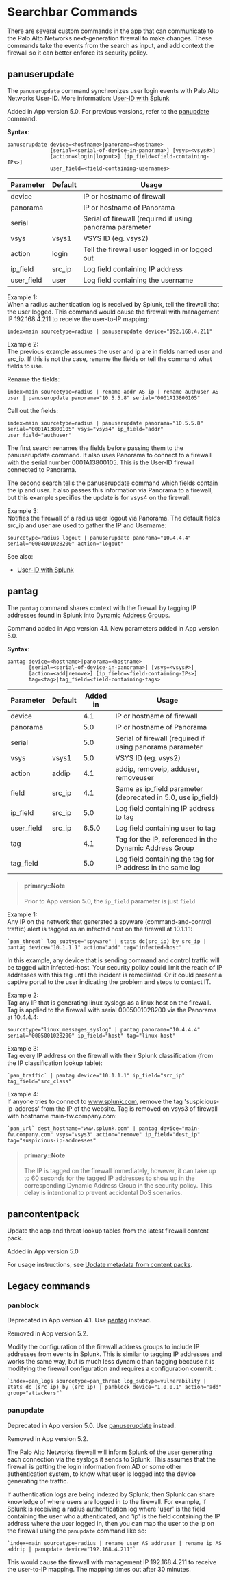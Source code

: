 # Searchbar Commands

There are several custom commands in the app that can communicate to the Palo Alto Networks next-generation firewall to make changes. These commands take the events from the search as input, and add context the firewall so it can better enforce its security policy.

## panuserupdate

The `panuserupdate` command synchronizes user login events with Palo Alto Networks User-ID. More information: [User-ID with Splunk](userid.md)

Added in App version 5.0. For previous versions, refer to the [panupdate](commands.md#panupdate) command.

**Syntax**:

    panuserupdate device=<hostname>|panorama=<hostname>
                  [serial=<serial-of-device-in-panorama>] [vsys=<vsys#>]
                  [action=<login|logout>] [ip_field=<field-containing-IPs>]
                  user_field=<field-containing-usernames>

| Parameter   | Default | Usage                                                    |
|-------------|---------|----------------------------------------------------------|
| device      |         | IP or hostname of firewall                               |
| panorama    |         | IP or hostname of Panorama                               |
| serial      |         | Serial of firewall (required if using panorama parameter |
| vsys        | vsys1   | VSYS ID (eg. vsys2)                                      |
| action      | login   | Tell the firewall user logged in or logged out           |
| ip_field    | src_ip  | Log field containing IP address                          |
| user_field  | user    | Log field containing the username                        |

Example 1:  
When a radius authentication log is received by Splunk, tell the firewall that the user logged. This command would cause the firewall with management IP 192.168.4.211 to receive the user-to-IP mapping:

    index=main sourcetype=radius | panuserupdate device="192.168.4.211"

Example 2:  
The previous example assumes the user and ip are in fields named user and src_ip. If this is not the case, rename the fields or tell the command what fields to use.

Rename the fields:

    index=main sourcetype=radius | rename addr AS ip | rename authuser AS user | panuserupdate panorama="10.5.5.8" serial="0001A13800105"

Call out the fields:

    index=main sourcetype=radius | panuserupdate panorama="10.5.5.8" serial="0001A13800105" vsys="vsys4" ip_field="addr" user_field="authuser"

The first search renames the fields before passing them to the panuserupdate command. It also uses Panorama to connect to a firewall with the serial number 0001A13800105. This is the User-ID firewall connected to Panorama.

The second search tells the panuserupdate command which fields contain the ip and user. It also passes this information via Panorama to a firewall, but this example specifies the update is for vsys4 on the firewall.

Example 3:  
Notifies the firewall of a radius user logout via Panorama. The default fields src_ip and user are used to gather the IP and Username:

    sourcetype=radius logout | panuserupdate panorama="10.4.4.4" serial="0004001028200" action="logout"

See also:  
-   [User-ID with Splunk](userid.md)

## pantag

The `pantag` command shares context with the firewall by tagging IP addresses found in Splunk into [Dynamic Address Groups](https://www.paloaltonetworks.com/documentation/70/pan-os/pan-os/policy/use-dynamic-address-groups-in-policy.html).

Command added in App version 4.1. New parameters added in App version 5.0.

**Syntax**:

    pantag device=<hostname>|panorama=<hostname>
           [serial=<serial-of-device-in-panorama>] [vsys=<vsys#>]
           [action=<add|remove>] [ip_field=<field-containing-IPs>]
           tag=<tag>|tag_field=<field-containing-tags>

| Parameter  | Default | Added in | Usage                                                          |
|------------|---------|----------|----------------------------------------------------------------|
| device     |         | 4.1      | IP or hostname of firewall                                     |
| panorama   |         | 5.0      | IP or hostname of Panorama                                     |
| serial     |         | 5.0      | Serial of firewall (required if using panorama parameter       |
| vsys       | vsys1   | 5.0      | VSYS ID (eg. vsys2)                                            |
| action     | addip   | 4.1      | addip, removeip, adduser, removeuser                           |
| field      | src_ip | 4.1      | Same as ip_field parameter (deprecated in 5.0, use ip_field) |
| ip_field  | src_ip | 5.0      | Log field containing IP address to tag                         |
| user_field  | src_ip | 6.5.0      | Log field containing user to tag                         |
| tag        |         | 4.1      | Tag for the IP, referenced in the Dynamic Address Group        |
| tag_field |         | 5.0      | Log field containing the tag for IP address in the same log    |

> #### primary::Note
>
> Prior to App version 5.0, the `ip_field` parameter is just `field`

Example 1:  
Any IP on the network that generated a spyware (command-and-control traffic) alert is tagged as an infected host on the firewall at 10.1.1.1:

    `pan_threat` log_subtype="spyware" | stats dc(src_ip) by src_ip | pantag device="10.1.1.1" action="add" tag="infected-host"

In this example, any device that is sending command and control traffic will be tagged with infected-host. Your security policy could limit the reach of IP addresses with this tag until the incident is remediated. Or it could present a captive portal to the user indicating the problem and steps to contact IT.

Example 2:  
Tag any IP that is generating linux syslogs as a linux host on the firewall. Tag is applied to the firewall with serial 0005001028200 via the Panorama at 10.4.4.4:

    sourcetype="linux_messages_syslog" | pantag panorama="10.4.4.4" serial="0005001028200" ip_field="host" tag="linux-host"

Example 3:  
Tag every IP address on the firewall with their Splunk classification (from the IP classification lookup table):

    `pan_traffic` | pantag device="10.1.1.1" ip_field="src_ip" tag_field="src_class"

Example 4:  
If anyone tries to connect to www.splunk.com, remove the tag 'suspicious-ip-address' from the IP of the website. Tag is removed on vsys3 of firewall with hostname main-fw.company.com:

    `pan_url` dest_hostname="www.splunk.com" | pantag device="main-fw.company.com" vsys="vsys3" action="remove" ip_field="dest_ip" tag="suspicious-ip-addresses"

> #### primary::Note
>
> The IP is tagged on the firewall immediately, however, it can take up to 60 seconds for the tagged IP addresses to show up in the corresponding Dynamic Address Group in the security policy. This delay is intentional to prevent accidental DoS scenarios.

## pancontentpack

Update the app and threat lookup tables from the latest firewall content pack.

Added in App version 5.0

For usage instructions, see [Update metadata from content packs](/lookups.md#contentpack).

## Legacy commands

### panblock

Deprecated in App version 4.1. Use [pantag](commands.md#pantag) instead.

Removed in App version 5.2.

Modify the configuration of the firewall address groups to include IP addresses from events in Splunk. This is similar to tagging IP addresses and works the same way, but is much less dynamic than tagging because it is modifying the firewall configuration and requires a configuration commit. :

    `index=pan_logs sourcetype=pan_threat log_subtype=vulnerability | stats dc (src_ip) by (src_ip) | panblock device="1.0.0.1" action="add" group="attackers"`

### panupdate

Deprecated in App version 5.0. Use [panuserupdate](commands.md#panuserupdate) instead.

Removed in App version 5.2.

The Palo Alto Networks firewall will inform Splunk of the user generating each connection via the syslogs it sends to Splunk. This assumes that the firewall is getting the login information from AD or some other authentication system, to know what user is logged into the device generating the traffic.

If authentication logs are being indexed by Splunk, then Splunk can share knowledge of where users are logged in to the firewall. For example, if Splunk is receiving a radius authentication log where 'user' is the field containing the user who authenticated, and 'ip' is the field containing the IP address where the user logged in, then you can map the user to the ip on the firewall using the `panupdate` command like so:

    `index=main sourcetype=radius | rename user AS addruser | rename ip AS addrip | panupdate device="192.168.4.211"`

This would cause the firewall with management IP 192.168.4.211 to receive the user-to-IP mapping. The mapping times out after 30 minutes.